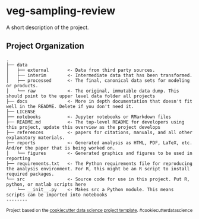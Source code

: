 veg-sampling-review
==============================

A short description of the project.

Project Organization
------------
```
.
├── data
│   ├── external       <- Data from third party sources.
│   ├── interim        <- Intermediate data that has been transformed.
│   ├── processed      <- The final, canonical data sets for modeling or products.
│   └── raw            <- The original, immutable data dump. This should point to the upper level data folder all projects 
├── docs               <- More in depth documentation that doesn't fit well in the README. Delete if you don't need it.
├── LICENSE
├── notebooks          <- Jupyter notebooks or RMarkdown files
├── README.md          <- The top-level README for developers using this project, update this overview as the project develops
├── references         <- papers for citations, manuals, and all other explanatory materials.
├── reports            <- Generated analysis as HTML, PDF, LaTeX, etc. And/or the paper that is being worked on.
│   └── figures        <- Generated graphics and figures to be used in reporting
├── requirements.txt   <- The Python requirements file for reproducing the analysis environment. For R, this might be an R script to install required packages.
└── src                <- Source code for use in this project. Put R, python, or matlab scripts here
    └── __init__.py    <- Makes src a Python module. This means scripts can be imported into notebooks
--------
```
<p><small>Project based on the <a target="_blank" href="https://drivendata.github.io/cookiecutter-data-science/">cookiecutter data science project template</a>. #cookiecutterdatascience</small></p>
